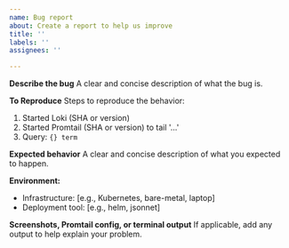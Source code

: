 ```yaml
---
name: Bug report
about: Create a report to help us improve
title: ''
labels: ''
assignees: ''

---
```


<!-- Please keep the structure below, or your issue may be closed. -->

**Describe the bug**
A clear and concise description of what the bug is.

**To Reproduce**
Steps to reproduce the behavior:
1. Started Loki (SHA or version)
2. Started Promtail (SHA or version) to tail '...'
3. Query: `{} term`

**Expected behavior**
A clear and concise description of what you expected to happen.

**Environment:**
 - Infrastructure: [e.g., Kubernetes, bare-metal, laptop]
 - Deployment tool: [e.g., helm, jsonnet]

**Screenshots, Promtail config, or terminal output**
If applicable, add any output to help explain your problem.
